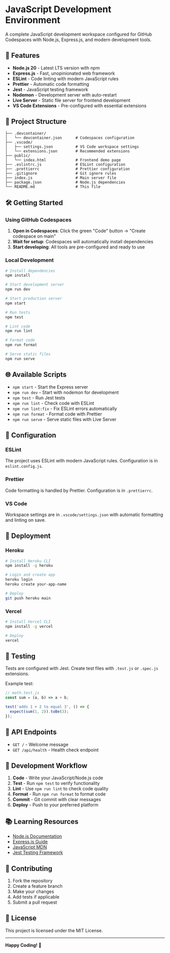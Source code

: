 # JavaScript Development Environment

A complete JavaScript development workspace configured for GitHub Codespaces with Node.js, Express.js, and modern development tools.

## 🚀 Features

- **Node.js 20** - Latest LTS version with npm
- **Express.js** - Fast, unopinionated web framework
- **ESLint** - Code linting with modern JavaScript rules
- **Prettier** - Automatic code formatting
- **Jest** - JavaScript testing framework
- **Nodemon** - Development server with auto-restart
- **Live Server** - Static file server for frontend development
- **VS Code Extensions** - Pre-configured with essential extensions

## 📁 Project Structure

```
├── .devcontainer/
│   └── devcontainer.json      # Codespaces configuration
├── .vscode/
│   ├── settings.json          # VS Code workspace settings
│   └── extensions.json        # Recommended extensions
├── public/
│   └── index.html             # Frontend demo page
├── .eslintrc.js               # ESLint configuration
├── .prettierrc                # Prettier configuration
├── .gitignore                 # Git ignore rules
├── index.js                   # Main server file
├── package.json               # Node.js dependencies
└── README.md                  # This file
```

## 🛠️ Getting Started

### Using GitHub Codespaces

1. **Open in Codespaces**: Click the green "Code" button → "Create codespace on main"
2. **Wait for setup**: Codespaces will automatically install dependencies
3. **Start developing**: All tools are pre-configured and ready to use

### Local Development

```bash
# Install dependencies
npm install

# Start development server
npm run dev

# Start production server
npm start

# Run tests
npm test

# Lint code
npm run lint

# Format code
npm run format

# Serve static files
npm run serve
```

## 🌐 Available Scripts

- `npm start` - Start the Express server
- `npm run dev` - Start with nodemon for development
- `npm test` - Run Jest tests
- `npm run lint` - Check code with ESLint
- `npm run lint:fix` - Fix ESLint errors automatically
- `npm run format` - Format code with Prettier
- `npm run serve` - Serve static files with Live Server

## 🔧 Configuration

### ESLint
The project uses ESLint with modern JavaScript rules. Configuration is in `eslint.config.js`.

### Prettier
Code formatting is handled by Prettier. Configuration is in `.prettierrc`.

### VS Code
Workspace settings are in `.vscode/settings.json` with automatic formatting and linting on save.

## 🚀 Deployment

### Heroku
```bash
# Install Heroku CLI
npm install -g heroku

# Login and create app
heroku login
heroku create your-app-name

# Deploy
git push heroku main
```

### Vercel
```bash
# Install Vercel CLI
npm install -g vercel

# Deploy
vercel
```

## 🧪 Testing

Tests are configured with Jest. Create test files with `.test.js` or `.spec.js` extensions.

Example test:
```javascript
// math.test.js
const sum = (a, b) => a + b;

test('adds 1 + 2 to equal 3', () => {
  expect(sum(1, 2)).toBe(3);
});
```

## 📝 API Endpoints

- `GET /` - Welcome message
- `GET /api/health` - Health check endpoint

## 🔄 Development Workflow

1. **Code** - Write your JavaScript/Node.js code
2. **Test** - Run `npm test` to verify functionality
3. **Lint** - Use `npm run lint` to check code quality
4. **Format** - Run `npm run format` to format code
5. **Commit** - Git commit with clear messages
6. **Deploy** - Push to your preferred platform

## 📚 Learning Resources

- [Node.js Documentation](https://nodejs.org/docs/)
- [Express.js Guide](https://expressjs.com/)
- [JavaScript MDN](https://developer.mozilla.org/en-US/docs/Web/JavaScript)
- [Jest Testing Framework](https://jestjs.io/)

## 🤝 Contributing

1. Fork the repository
2. Create a feature branch
3. Make your changes
4. Add tests if applicable
5. Submit a pull request

## 📄 License

This project is licensed under the MIT License.

---

**Happy Coding! 🎉**